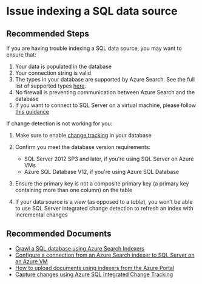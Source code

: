 <properties
	pageTitle="Issue indexing a SQL data source"
	description="Issue indexing a SQL data source"
	service="microsoft.search"
	resource="searchservices"
	authors="luiscabrer"
	ms.author="luisca"
	selfHelpType="resource"
	displayOrder="7"
	supportTopicIds="32681365"
	resourceTags=""
	productPesIds="15568"
	articleId="sql-datasource"
	cloudEnvironments="public, Fairfax"
	ownershipId="AzureSearch_AzureSearch"
/>

# Issue indexing a SQL data source

## **Recommended Steps**

If you are having trouble indexing a SQL data source, you may want to ensure that:

1. Your data is populated in the database
1. Your connection string is valid
1. The types in your database are supported by Azure Search. See the full list of supported types [here](https://docs.microsoft.com/azure/search/search-howto-connecting-azure-sql-database-to-azure-search-using-indexers#TypeMapping).
1. No firewall is preventing communication between Azure Search and the database
1. If you want to connect to SQL Server on a virtual machine, please follow [this guidance](https://docs.microsoft.com/azure/search/search-howto-connecting-azure-sql-iaas-to-azure-search-using-indexers)


If change detection is not working for you:

1. Make sure to enable [change tracking](https://docs.microsoft.com/sql/relational-databases/track-changes/enable-and-disable-change-tracking-sql-server?view=sql-server-2017) in your database
1. Confirm you meet the database version requirements:

	* SQL Server 2012 SP3 and later, if you're using SQL Server on Azure VMs
	* Azure SQL Database V12, if you're using Azure SQL Database

1. Ensure the primary key is not a composite primary key (a primary key containing more than one column) on the table
1. If your data source is a *view* (as opposed to a *table*), you won’t be able to use SQL Server integrated change detection to refresh an index with incremental changes

## **Recommended Documents**

* [Crawl a SQL database using Azure Search Indexers](https://docs.microsoft.com/azure/search/search-indexer-tutorial) <br>
* [Configure a connection from an Azure Search indexer to SQL Server on an Azure VM](https://docs.microsoft.com/azure/search/search-howto-connecting-azure-sql-iaas-to-azure-search-using-indexers) <br>
* [How to upload documents using indexers from the Azure Portal](https://azure.microsoft.com/documentation/articles/search-import-data-portal/) <br>
* [Capture changes using Azure SQL Integrated Change Tracking](https://docs.microsoft.com/azure/search/search-howto-connecting-azure-sql-database-to-azure-search-using-indexers#capture-new-changed-and-deleted-rows)

